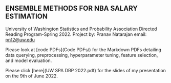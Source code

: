 ## ENSEMBLE METHODS FOR NBA SALARY ESTIMATION
University of Washington Statistics and Probability Association 
Directed Reading Program-Spring 2022.
Project by: Pranav Natarajan
email: pn12@uw.edu


Please look at [code PDFs](Code PDFs/) for the Markdown PDFs detailing data querying, 
preprocessing, hyperparameter tuning, feature selection, and model evaluation.

Please click [here](UW SPA DRP 2022.pdf) for the slides of my presentation on the 9th of June 2022.
